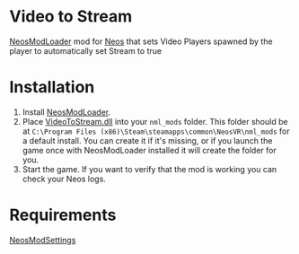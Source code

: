 # Video to Stream
[NeosModLoader](https://github.com/zkxs/NeosModLoader) mod for [Neos](https://neos.com/) that sets Video Players spawned by the player to automatically set Stream to true
 
# Installation
1. Install [NeosModLoader](https://github.com/zkxs/NeosModLoader).
2. Place [VideoToStream.dll](https://github.com/LeCloutPanda/VideoToStream/releases/download/v1.0.0/VideoToStream.dll) into your `nml_mods` folder. This folder should be at `C:\Program Files (x86)\Steam\steamapps\common\NeosVR\nml_mods` for a default install. You can create it if it's missing, or if you launch the game once with NeosModLoader installed it will create the folder for you.
3. Start the game. If you want to verify that the mod is working you can check your Neos logs. 

# Requirements 
[NeosModSettings](https://github.com/badhaloninja/NeosModSettings)
